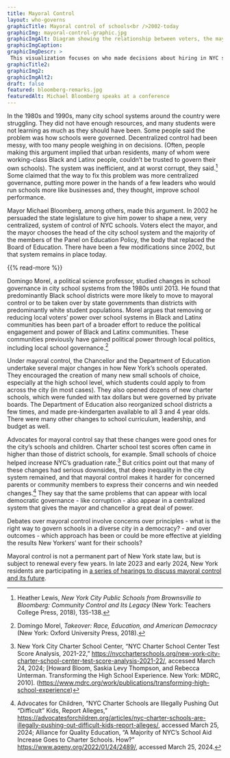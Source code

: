 ```yaml
--- 
title: Mayoral Control
layout: who-governs
graphicTitle: Mayoral control of schools<br />2002-today
graphicImg: mayoral-control-graphic.jpg
graphicImgAlt: Diagram showing the relationship between voters, the mayor, community education council, panel on education policy and the school system
graphicImgCaption:
graphicImgDescr: >
 This visualization focuses on who made decisions about hiring in NYC schools. Other areas, like school construction or purchasing materials for schools, may have differed.A flow chart depicts a simplified version of the system. Voters elect the mayor, has the power to appoint the chancellor and the majority of the members of the Panel on Education Policy. The Chancellor has authority over hiring district superintendents, who hire principals and teachers to teach the students. Voters elect borough presidents, who each appoint one member of the panel on education policy. Parents elect Community Education Councils. Starting in 2022, the Community Education Councils together selected five members of the Panel on Education Policy.<br /><br />\* Hiring is governed by union contracts. 
graphicTitle2:  
graphicImg2: 
graphicImgAlt2: 
draft: false
featured: bloomberg-remarks.jpg
featuredAlt: Michael Bloomberg speaks at a conference
--- 
```


In the 1980s and 1990s, many city school systems around the country were struggling. They did not have enough resources, and many students were not learning as much as they should have been. Some people said the problem was how schools were governed. Decentralized control had been messy, with too many people weighing in on decisions. (Often, people making this argument implied that urban residents, many of whom were working-class Black and Latinx people, couldn’t be trusted to govern their own schools). The system was inefficient, and at worst corrupt, they said.[^1] Some claimed that the way to fix this problem was more centralized governance, putting more power in the hands of a few leaders who would run schools more like businesses and, they thought, improve school performance. 

Mayor Michael Bloomberg, among others, made this argument. In 2002 he persuaded the state legislature to give him power to shape a new, very centralized, system of control of NYC schools. Voters elect the mayor, and the mayor chooses the head of the city school system and the majority of the members of the Panel on Education Policy, the body that replaced the Board of Education. There have been a few modifications since 2002, but that system remains in place today. 

{{% read-more %}}

Domingo Morel, a political science professor, studied changes in school governance in city school systems from the 1980s until 2013. He found that predominantly Black school districts were more likely to move to mayoral control or to be taken over by state governments than districts with predominantly white student populations. Morel argues that removing or reducing local voters’ power over school systems in Black and Latinx communities has been part of a broader effort to reduce the political engagement and power of Black and Latinx communities. These communities previously have gained political power through local politics, including local school governance.[^2]

Under mayoral control, the Chancellor and the Department of Education undertake several major changes in how New York’s schools operated. They encouraged the creation of many new small schools of choice, especially at the high school level, which students could apply to from across the city (in most cases). They also opened dozens of new charter schools, which were funded with tax dollars but were governed by private boards. The Department of Education also reorganized school districts a few times, and made pre-kindergarten available to all 3 and 4 year olds. There were many other changes to school curriculum, leadership, and budget as well. 

Advocates for mayoral control say that these changes were good ones for the city’s schools and children. Charter school test scores often came in higher than those of district schools, for example. Small schools of choice helped increase NYC’s graduation rate.[^3] But critics point out that many of these changes had serious downsides, that deep inequality in the city system remained, and that mayoral control makes it harder for concerned parents or community members to express their concerns and win needed changes.[^4] They say that the same problems that can appear with local democratic governance - like corruption - also appear in a centralized system that gives the mayor and chancellor a great deal of power. 

Debates over mayoral control involve concerns over principles - what is the right way to govern schools in a diverse city in a democracy? - and over outcomes - which approach has been or could be more effective at yielding the results New Yorkers’ want for their schools?

Mayoral control is not a permanent part of New York state law, but is subject to renewal every few years. In late 2023 and early 2024, New York residents are participating in [a series of hearings to discuss mayoral control and its future](https://www.nysed.gov/new-york-city-mayoral-control-hearings). 

[^1]: Heather Lewis, *New York City Public Schools from Brownsville to Bloomberg: Community Control and Its Legacy* (New York: Teachers College Press, 2018), 135-138.

[^2]: Domingo Morel, *Takeover: Race, Education, and American Democracy* (New York: Oxford University Press, 2018). 

[^3]: New York City Charter School Center, “NYC Charter School Center Test Score Analysis, 2021-22,” https://nyccharterschools.org/new-york-city-charter-school-center-test-score-analysis-2021-22/, accessed March 24, 2024; [Howard Bloom, Saskia Levy Thompson, and Rebecca Unterman. Transforming the High School Experience. New York: MDRC, 2010]. (https://www.mdrc.org/work/publications/transforming-high-school-experience)

[^4]: Advocates for Children, “NYC Charter Schools are Illegally Pushing Out “Difficult” Kids, Report Alleges,” https://advocatesforchildren.org/articles/nyc-charter-schools-are-illegally-pushing-out-difficult-kids-report-alleges/, accessed March 25, 2024; Alliance for Quality Education, “A Majority of NYC’s School Aid Increase Goes to Charter Schools. How?” https://www.aqeny.org/2022/01/24/2489/, accessed March 25, 2024. 
